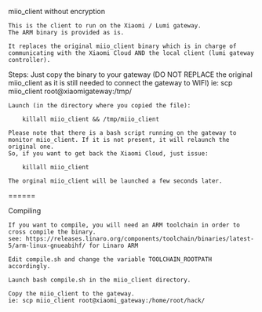 miio_client without encryption

	This is the client to run on the Xiaomi / Lumi gateway.
	The ARM binary is provided as is.

	It replaces the original miio_client binary which is in charge of communicating with the Xiaomi Cloud AND the local client (lumi gateway controller).

Steps:
	Just copy the binary to your gateway (DO NOT REPLACE the original miio_client as it is still needed to connect the gateway to WIFI)
	ie: scp miio_client root@xiaomigateway:/tmp/

	Launch (in the directory where you copied the file):

		killall miio_client && /tmp/miio_client

	Please note that there is a bash script running on the gateway to monitor miio_client. If it is not present, it will relaunch the original one.
	So, if you want to get back the Xiaomi Cloud, just issue:

		killall miio_client

	The orginal miio_client will be launched a few seconds later.



======

Compiling

	If you want to compile, you will need an ARM toolchain in order to cross compile the binary.
	see: https://releases.linaro.org/components/toolchain/binaries/latest-5/arm-linux-gnueabihf/ for Linaro ARM

	Edit compile.sh and change the variable TOOLCHAIN_ROOTPATH accordingly.

	Launch bash compile.sh in the miio_client directory.

	Copy the miio_client to the gateway.
	ie: scp miio_client root@xiaomi_gateway:/home/root/hack/
